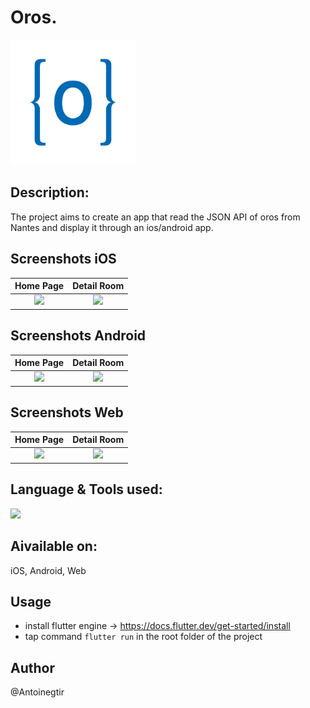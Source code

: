 # Oros.

<img height="200" src="assets/logo.png"></img>


## Description:

The project aims to create an app that read the JSON API of oros from Nantes and display it through an ios/android app.

## Screenshots iOS

Home Page               |  Detail Room
:-------------------------:|:-------------------------:
![](assets/ios/home.png)|![](assets/ios/room.png)|

## Screenshots Android

Home Page               |  Detail Room
:-------------------------:|:-------------------------:
![](assets/android/home.png)|![](assets/android/room.png)|

## Screenshots Web

Home Page               |  Detail Room
:-------------------------:|:-------------------------:
![](assets/web/home.png)|![](assets/web/room.png)|

## Language & Tools used:

<img src="https://skillicons.dev/icons?i=flutter,dart"/>

## Aivailable on:
iOS, Android, Web

## Usage

- install flutter engine -> https://docs.flutter.dev/get-started/install
- tap command `flutter run` in the root folder of the project

## Author

@Antoinegtir
